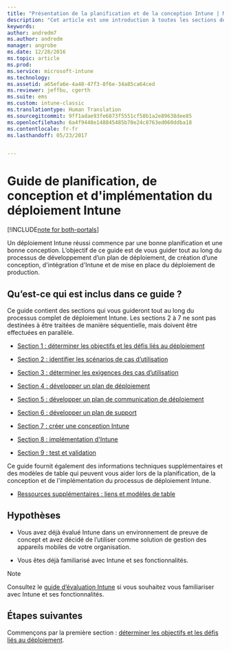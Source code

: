```yaml
---
title: "Présentation de la planification et de la conception Intune | Microsoft Docs"
description: "Cet article est une introduction à toutes les sections de planification, de conception et d&quot;implémentation Intune. Il présente également l’annexe contenant des ressources supplémentaires pour prendre en charge la planification, la conception et l&quot;implémentation Intune."
keywords: 
author: andredm7
ms.author: andredm
manager: angrobe
ms.date: 12/28/2016
ms.topic: article
ms.prod: 
ms.service: microsoft-intune
ms.technology: 
ms.assetid: a65efa6e-4a48-47f3-8f6e-34a85ca64ced
ms.reviewer: jeffbu, cgerth
ms.suite: ems
ms.custom: intune-classic
ms.translationtype: Human Translation
ms.sourcegitcommit: 9ff1adae93fe6873f5551cf58b1a2e89638dee85
ms.openlocfilehash: 6a4f9448e148845485b70e24c8763ed060ddba18
ms.contentlocale: fr-fr
ms.lasthandoff: 05/23/2017


---
```


# <a name="intune-deployment-planning-design-and-implementation-guide"></a>Guide de planification, de conception et d'implémentation du déploiement Intune

[!INCLUDE[note for both-portals](../includes/note-for-both-portals.md)]

Un déploiement Intune réussi commence par une bonne planification et une bonne conception. L’objectif de ce guide est de vous guider tout au long du processus de développement d’un plan de déploiement, de création d’une conception, d'intégration d'Intune et de mise en place du déploiement de production.

## <a name="whats-included-in-this-guide"></a>Qu’est-ce qui est inclus dans ce guide ?

Ce guide contient des sections qui vous guideront tout au long du processus complet de déploiement Intune. Les sections 2 à 7 ne sont pas destinées à être traitées de manière séquentielle, mais doivent être effectuées en parallèle.

-   [Section 1 : déterminer les objectifs et les défis liés au déploiement](section-1-determine-deployment-goals-objectives-challenges.md)

-   [Section 2 : identifier les scénarios de cas d’utilisation](section-2-identify-use-case-scenarios.md)

-   [Section 3 : déterminer les exigences des cas d’utilisation](section-3-determine-use-case-requirements.md)

-   [Section 4 : développer un plan de déploiement](section-4-develop-a-rollout-plan.md)

-   [Section 5 : développer un plan de communication de déploiement](section-5-develop-a-rollout-communication-plan.md)

-   [Section 6 : développer un plan de support](section-6-develop-a-support-plan.md)

-   [Section 7 : créer une conception Intune](section-7-create-an-intune-design.md)

-   [Section 8 : implémentation d'Intune](section-8-onboarding-process.md)

-   [Section 9 : test et validation](section-9-test-and-validation.md)

Ce guide fournit également des informations techniques supplémentaires et des modèles de table qui peuvent vous aider lors de la planification, de la conception et de l'implémentation du processus de déploiement Intune.

-   [Ressources supplémentaires : liens et modèles de table](additional-resources.md)

## <a name="assumptions"></a>Hypothèses

-   Vous avez déjà évalué Intune dans un environnement de preuve de concept et avez décidé de l’utiliser comme solution de gestion des appareils mobiles de votre organisation.

-   Vous êtes déjà familiarisé avec Intune et ses fonctionnalités.

>[!NOTE]
> Consultez le [guide d’évaluation Intune](/intune-classic/understand-explore/sign-up-for-30-day-trial-microsoft-intune) si vous souhaitez vous familiariser avec Intune et ses fonctionnalités.

## <a name="next-steps"></a>Étapes suivantes

Commençons par la première section : [déterminer les objectifs et les défis liés au déploiement](section-1-determine-deployment-goals-objectives-challenges.md).

